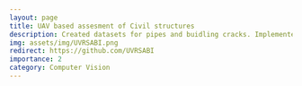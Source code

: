 ```yaml
---
layout: page
title: UAV based assesment of Civil structures
description: Created datasets for pipes and buidling cracks. Implemented UDA based segmentation algorithm for crack segmentation of UAV 
img: assets/img/UVRSABI.png
redirect: https://github.com/UVRSABI
importance: 2
category: Computer Vision
---
```

